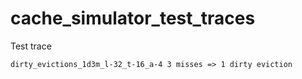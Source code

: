 # cache_simulator_test_traces
Test trace

	dirty_evictions_1d3m_l-32_t-16_a-4 3 misses => 1 dirty eviction
